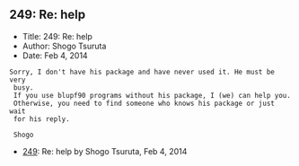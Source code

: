 ## 249: Re: help

- Title: 249: Re: help
- Author: Shogo Tsuruta
- Date: Feb 4, 2014
```
Sorry, I don't have his package and have never used it. He must be very 
 busy.
 If you use blupf90 programs without his package, I (we) can help you. 
 Otherwise, you need to find someone who knows his package or just wait 
 for his reply.

 Shogo
```

- [249](0249.md): Re: help by Shogo Tsuruta, Feb 4, 2014

